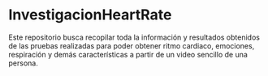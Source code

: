 # InvestigacionHeartRate
Este repositorio busca recopilar toda la información y resultados obtenidos de las pruebas realizadas para poder obtener ritmo cardiaco, emociones, respiración y demás características a partir de un video sencillo de una persona.
